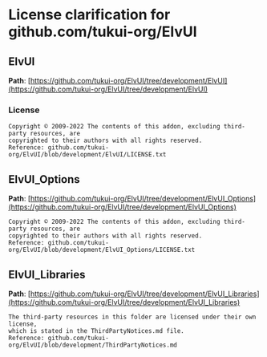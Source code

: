 # License clarification for github.com/tukui-org/ElvUI  

## ElvUI

**Path**: [https://github.com/tukui-org/ElvUI/tree/development/ElvUI](https://github.com/tukui-org/ElvUI/tree/development/ElvUI)

### License

```
Copyright © 2009-2022 The contents of this addon, excluding third-party resources, are
copyrighted to their authors with all rights reserved.
Reference: github.com/tukui-org/ElvUI/blob/development/ElvUI/LICENSE.txt
```

## ElvUI_Options

**Path**: [https://github.com/tukui-org/ElvUI/tree/development/ElvUI_Options](https://github.com/tukui-org/ElvUI/tree/development/ElvUI_Options)

```
Copyright © 2009-2022 The contents of this addon, excluding third-party resources, are
copyrighted to their authors with all rights reserved.
Reference: github.com/tukui-org/ElvUI/blob/development/ElvUI_Options/LICENSE.txt
```

## ElvUI_Libraries

**Path**: [https://github.com/tukui-org/ElvUI/tree/development/ElvUI_Libraries](https://github.com/tukui-org/ElvUI/tree/development/ElvUI_Libraries)

```
The third-party resources in this folder are licensed under their own license,
which is stated in the ThirdPartyNotices.md file.
Reference: github.com/tukui-org/ElvUI/blob/development/ThirdPartyNotices.md
```
